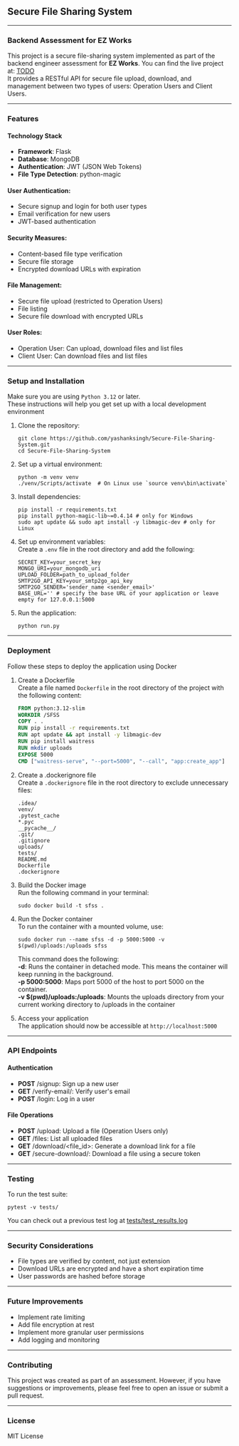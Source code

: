## Secure File Sharing System
<hr>

### Backend Assessment for EZ Works
This project is a secure file-sharing system implemented as part of the backend engineer assessment for **EZ Works**.
You can find the live project at: [TODO](#) <br>
It provides a RESTful API for secure file upload, download, and management between two types of users: Operation Users and Client Users.
<hr>

### Features
#### Technology Stack
- **Framework**: Flask
- **Database**: MongoDB
- **Authentication**: JWT (JSON Web Tokens)
- **File Type Detection**: python-magic

#### User Authentication:
- Secure signup and login for both user types
- Email verification for new users
- JWT-based authentication

#### Security Measures:
- Content-based file type verification
- Secure file storage
- Encrypted download URLs with expiration

#### File Management:
- Secure file upload (restricted to Operation Users)
- File listing
- Secure file download with encrypted URLs

#### User Roles:
- Operation User: Can upload, download files and list files
- Client User: Can download files and list files
<hr>

### Setup and Installation
Make sure you are using `Python 3.12` or later. <br>
These instructions will help you get set up with a local development environment
1. Clone the repository:
   ```shell
   git clone https://github.com/yashanksingh/Secure-File-Sharing-System.git
   cd Secure-File-Sharing-System
   ```
2. Set up a virtual environment:
   ```shell
   python -m venv venv
   ./venv/Scripts/activate  # On Linux use `source venv\bin\activate`
   ```
3. Install dependencies:
   ```shell
   pip install -r requirements.txt
   pip install python-magic-lib~=0.4.14 # only for Windows 
   sudo apt update && sudo apt install -y libmagic-dev # only for Linux
   ```
4. Set up environment variables:<br>
   Create a `.env` file in the root directory and add the following:
   ```
   SECRET_KEY=your_secret_key
   MONGO_URI=your_mongodb_uri
   UPLOAD_FOLDER=path_to_upload_folder
   SMTP2GO_API_KEY=your_smtp2go_api_key
   SMTP2GO_SENDER='sender_name <sender_email>'
   BASE_URL='' # specify the base URL of your application or leave empty for 127.0.0.1:5000
   ```
5. Run the application:
   ```shell
   python run.py
   ```
<hr>

### Deployment
Follow these steps to deploy the application using Docker
1. Create a Dockerfile <br>
   Create a file named `Dockerfile` in the root directory of the project with the following content:
   ```dockerfile
   FROM python:3.12-slim
   WORKDIR /SFSS
   COPY . .
   RUN pip install -r requirements.txt
   RUN apt update && apt install -y libmagic-dev
   RUN pip install waitress
   RUN mkdir uploads
   EXPOSE 5000
   CMD ["waitress-serve", "--port=5000", "--call", "app:create_app"]
   ```

2. Create a .dockerignore file <br>
   Create a `.dockerignore` file in the root directory to exclude unnecessary files:
   ```
   .idea/
   venv/
   .pytest_cache
   *.pyc
   __pycache__/
   .git/
   .gitignore
   uploads/
   tests/
   README.md
   Dockerfile
   .dockerignore
   ```
3. Build the Docker image <br>
   Run the following command in your terminal:
    ```shell 
    sudo docker build -t sfss .
    ```

4. Run the Docker container <br>
   To run the container with a mounted volume, use:
    ```shell
    sudo docker run --name sfss -d -p 5000:5000 -v $(pwd)/uploads:/uploads sfss
    ```
    This command does the following: <br>
    **-d**: Runs the container in detached mode. This means the container will keep running in the background.<br>
    **-p 5000:5000**: Maps port 5000 of the host to port 5000 on the container. <br>
    **-v $(pwd)/uploads:/uploads**: Mounts the uploads directory from your current working directory to /uploads in the container


5. Access your application <br>
The application should now be accessible at `http://localhost:5000`
<hr>

### API Endpoints
#### Authentication
- **POST** /signup: Sign up a new user
- **GET** /verify-email/<token>: Verify user's email
- **POST** /login: Log in a user

#### File Operations
- **POST** /upload: Upload a file (Operation Users only)
- **GET** /files: List all uploaded files
- **GET** /download/<file_id>: Generate a download link for a file
- **GET** /secure-download/<token>: Download a file using a secure token
<hr>

### Testing
To run the test suite:
```shell
pytest -v tests/
```
You can check out a previous test log at [tests/test_results.log](tests/test_results.log)
<hr>

### Security Considerations
- File types are verified by content, not just extension
- Download URLs are encrypted and have a short expiration time
- User passwords are hashed before storage
<hr>

### Future Improvements
- Implement rate limiting
- Add file encryption at rest
- Implement more granular user permissions
- Add logging and monitoring
<hr>

### Contributing
This project was created as part of an assessment. However, if you have suggestions or improvements, please feel free to open an issue or submit a pull request.
<hr>

### License
MIT License